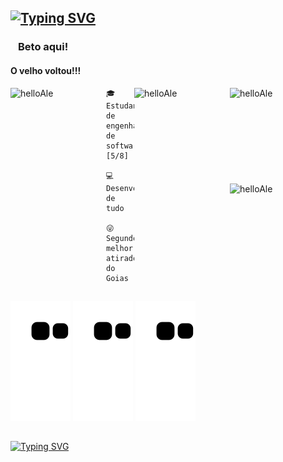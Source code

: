 ## [![Typing SVG](https://readme-typing-svg.demolab.com?font=Fira+Code&size=24&duration=3000&pause=1000&color=FF0000&width=435&lines=Perfil+dedicadp+a+odiar+o+leonel)](https://git.io/typing-svg)
 
<h3> ⠀Beto aqui! </h3>
<h4> O velho voltou!!! </h4>
<img align="left" alt="helloAle" height="153" width="153" src="https://media.giphy.com/media/GkD4U3VfiIbzcBhQNu/giphy.gif">

<img align="right" alt="helloAle" height="153" width="153" src="https://media.giphy.com/media/GkD4U3VfiIbzcBhQNu/giphy.gif">
<img align="right" alt="helloAle" height="153" width="153" src="https://media.giphy.com/media/GkD4U3VfiIbzcBhQNu/giphy.gif">
<img align="right" alt="helloAle" height="153" width="153" src="https://media.giphy.com/media/GkD4U3VfiIbzcBhQNu/giphy.gif">


<div>
 
    🎓 Estudante de engenharia de software [5/8]
 
    💻 Desenvolvedor de tudo
    
    😜 Segundo melhor atirador do Goias
</div>

 ##
 
 ![Snake animation](https://github.com/helloAle/helloAle/blob/output/github-contribution-grid-snake.svg)
 ![Snake animation](https://github.com/helloAle/helloAle/blob/output/github-contribution-grid-snake.svg)
 ![Snake animation](https://github.com/helloAle/helloAle/blob/output/github-contribution-grid-snake.svg)
 ##
  
[![Typing SVG](https://readme-typing-svg.demolab.com?font=Fira+Code&size=14&duration=3000&pause=1000&color=FF0000&width=435&lines=Bilau+gigante)](https://git.io/typing-svg)
<!--   [![Typing SVG](https://readme-typing-svg.demolab.com?font=Fira+Code&size=24&duration=3000&pause=1000&color=38BDAE&width=435&lines=e+obrigado+pelos+peixes!)](https://git.io/typing-svg) -->
  
 ##
